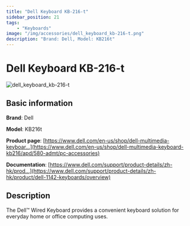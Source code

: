 ```yaml
---
title: "Dell Keyboard KB-216-t"
sidebar_position: 21
tags:
    - "Keyboards"
image: "/img/accessories/dell_keyboard_kb-216-t.png"
description: "Brand: Dell, Model: KB216t"
---
```

# Dell Keyboard KB-216-t

![dell_keyboard_kb-216-t](/img/accessories/dell_keyboard_kb-216-t.png)

## Basic information

**Brand**: Dell

**Model**: KB216t

**Product page**: [https://www.dell.com/en-us/shop/dell-multimedia-keyboar...](https://www.dell.com/en-us/shop/dell-multimedia-keyboard-kb216/apd/580-admt/pc-accessories)

**Documentation**: [https://www.dell.com/support/product-details/zh-hk/prod...](https://www.dell.com/support/product-details/zh-hk/product/dell-1142-keyboards/overview)

## Description

The Dell™ Wired Keyboard provides a convenient keyboard solution for everyday home or office computing uses\.

